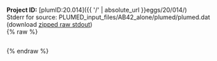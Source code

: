 **Project ID:** [plumID:20.014]({{ '/' | absolute_url }}eggs/20/014/)  
Stderr for source:  PLUMED_input_files/AB42_alone/plumed/plumed.dat   
(download [zipped raw stdout](plumed.dat.plumed_master.stdout.txt.zip))  
{% raw %}
<pre>
</pre>
{% endraw %}

